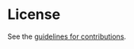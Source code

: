 # License

See the
[guidelines for contributions](https://github.com/ietf-ivy-wg/network-inventory-topology/blob/main/CONTRIBUTING.md).
